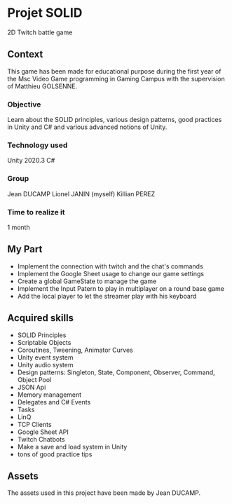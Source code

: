 # Projet SOLID
  2D Twitch battle game

## Context
  This game has been made for educational purpose during the first year of the Msc Video Game programming in Gaming Campus with the supervision of Matthieu GOLSENNE.

### Objective
  Learn about the SOLID principles, various design patterns, good practices in Unity and C# and various advanced notions of Unity.

### Technology used
  Unity 2020.3
  C#

### Group
  Jean DUCAMP
  Lionel JANIN (myself)
  Killian PEREZ

### Time to realize it
  1 month
	
## My Part
  * Implement the connection with twitch and the chat's commands
  * Implement the Google Sheet usage to change our game settings
  * Create a global GameState to manage the game
  * Implement the Input Patern to play in multiplayer on a round base game
  * Add the local player to let the streamer play with his keyboard

## Acquired skills
  * SOLID Principles
  * Scriptable Objects
  * Coroutines, Tweening, Animator Curves
  * Unity event system
  * Unity audio system
  * Design patterns: Singleton, State, Component, Observer, Command, Object Pool
  * JSON Api
  * Memory management
  * Delegates and C# Events
  * Tasks
  * LinQ
  * TCP Clients
  * Google Sheet API
  * Twitch Chatbots
  * Make a save and load system in Unity
  * tons of good practice tips
  
## Assets
  The assets used in this project have been made by Jean DUCAMP.
